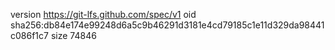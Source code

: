 version https://git-lfs.github.com/spec/v1
oid sha256:db84e174e99248d6a5c9b46291d3181e4cd79185c1e11d329da98441c086f1c7
size 74846
